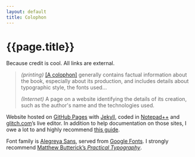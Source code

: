 ```yaml
---
layout: default
title: Colophon
---
```

# {{page.title}}

Because credit is cool. All links are external.

> <i>(printing)</i> [[A colophon]](//en.wiktionary.org/wiki/colophon) generally contains factual information about the book, especially about its production, and includes details about typographic style, the fonts used…
>
> <i>(Internet)</i> A page on a website identifying the details of its creation, such as the author's name and the technologies used.

Website hosted on [GitHub Pages](//pages.github.com/) with [Jekyll](//jekyllrb.com/), coded in [Notepad++](//notepad-plus-plus.org/) and [glitch.com]([//glitch.com/])’s live editor. In addition to help documentation on those sites, I owe a lot to and highly recommend [this guide](//jmcglone.com/guides/github-pages/).

Font family is [Alegreya Sans](//www.huertatipografica.com/en/fonts/alegreya-sans-ht), served from [Google Fonts](//fonts.google.com/?query=alegreya). I strongly recommend [Matthew Butterick’s <i>Practical Typography</i>](//practicaltypography.com/).